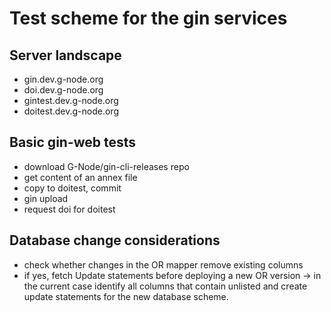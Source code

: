 # Test scheme for the gin services

## Server landscape
- gin.dev.g-node.org
- doi.dev.g-node.org
- gintest.dev.g-node.org
- doitest.dev.g-node.org

## Basic gin-web tests

- download G-Node/gin-cli-releases repo
- get content of an annex file
- copy to doitest, commit
- gin upload
- request doi for doitest

## Database change considerations

- check whether changes in the OR mapper remove existing columns
- if yes, fetch Update statements before deploying a new OR version
    -> in the current case identify all columns that contain unlisted and create update statements for the new database scheme.
